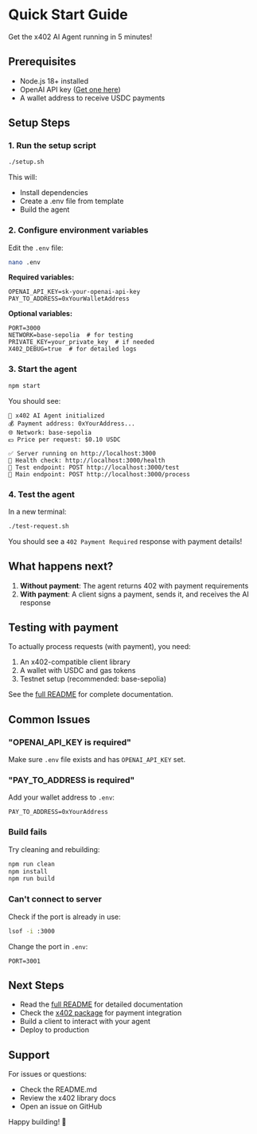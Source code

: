 # Quick Start Guide

Get the x402 AI Agent running in 5 minutes!

## Prerequisites

- Node.js 18+ installed
- OpenAI API key ([Get one here](https://platform.openai.com/api-keys))
- A wallet address to receive USDC payments

## Setup Steps

### 1. Run the setup script

```bash
./setup.sh
```

This will:
- Install dependencies
- Create a .env file from template
- Build the agent

### 2. Configure environment variables

Edit the `.env` file:

```bash
nano .env
```

**Required variables:**

```env
OPENAI_API_KEY=sk-your-openai-api-key
PAY_TO_ADDRESS=0xYourWalletAddress
```

**Optional variables:**

```env
PORT=3000
NETWORK=base-sepolia  # for testing
PRIVATE_KEY=your_private_key  # if needed
X402_DEBUG=true  # for detailed logs
```

### 3. Start the agent

```bash
npm start
```

You should see:

```
🚀 x402 AI Agent initialized
💰 Payment address: 0xYourAddress...
🌐 Network: base-sepolia
💵 Price per request: $0.10 USDC

✅ Server running on http://localhost:3000
📖 Health check: http://localhost:3000/health
🧪 Test endpoint: POST http://localhost:3000/test
🚀 Main endpoint: POST http://localhost:3000/process
```

### 4. Test the agent

In a new terminal:

```bash
./test-request.sh
```

You should see a `402 Payment Required` response with payment details!

## What happens next?

1. **Without payment**: The agent returns 402 with payment requirements
2. **With payment**: A client signs a payment, sends it, and receives the AI response

## Testing with payment

To actually process requests (with payment), you need:

1. An x402-compatible client library
2. A wallet with USDC and gas tokens
3. Testnet setup (recommended: base-sepolia)

See the [full README](./README.md) for complete documentation.

## Common Issues

### "OPENAI_API_KEY is required"

Make sure `.env` file exists and has `OPENAI_API_KEY` set.

### "PAY_TO_ADDRESS is required"

Add your wallet address to `.env`:

```env
PAY_TO_ADDRESS=0xYourAddress
```

### Build fails

Try cleaning and rebuilding:

```bash
npm run clean
npm install
npm run build
```

### Can't connect to server

Check if the port is already in use:

```bash
lsof -i :3000
```

Change the port in `.env`:

```env
PORT=3001
```

## Next Steps

- Read the [full README](./README.md) for detailed documentation
- Check the [x402 package](https://www.npmjs.com/package/x402) for payment integration
- Build a client to interact with your agent
- Deploy to production

## Support

For issues or questions:
- Check the README.md
- Review the x402 library docs
- Open an issue on GitHub

Happy building! 🚀
